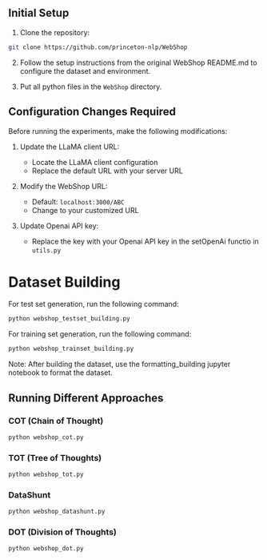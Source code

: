 
## Initial Setup

1. Clone the repository:
```bash
git clone https://github.com/princeton-nlp/WebShop
```

2. Follow the setup instructions from the original WebShop README.md to configure the dataset and environment.

3. Put all python files in the `WebShop` directory.

## Configuration Changes Required

Before running the experiments, make the following modifications:

1. Update the LLaMA client URL:
   - Locate the LLaMA client configuration
   - Replace the default URL with your server URL

2. Modify the WebShop URL:
   - Default: `localhost:3000/ABC`
   - Change to your customized URL

3. Update Openai API key:
   - Replace the key with your Openai API key in the setOpenAi functio in `utils.py`
  
# Dataset Building

For test set generation, run the following command:
```bash
python webshop_testset_building.py
```

For training set generation, run the following command:
```bash
python webshop_trainset_building.py
```

Note: After building the dataset, use the formatting_building jupyter notebook to format the dataset.

## Running Different Approaches

### COT (Chain of Thought)
```bash
python webshop_cot.py
```

### TOT (Tree of Thoughts)
```bash
python webshop_tot.py
```

### DataShunt
```bash
python webshop_datashunt.py
```

### DOT (Division of Thoughts)
```bash
python webshop_dot.py
```
